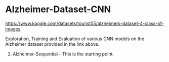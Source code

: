# Alzheimer-Dataset-CNN

https://www.kaggle.com/datasets/tourist55/alzheimers-dataset-4-class-of-images

Exploration, Training and Evaluation of various CNN models on the Alzheimer dataset provided in the link above.

1. Alzheimer-Sequential - This is the starting point.  
